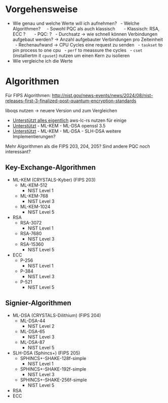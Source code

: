 # Vorgehensweise

- Wie genau und welche Werte will ich aufnehmen?
    - Welche Algorithmen?
      - Sowohl PQC als auch klassisch
        - Klassisch: RSA, ECC ?
        - PQC: ?
    - Durchsatz -> wie schnell können Verbindungen aufgebaut werden? $\to$ Anzahl aufgebauter Verbindungen pro Zeiteinheit
    - Rechenaufwand -> CPU Cycles eine request zu senden
    - `taskset` to pin process to one cpu
    - `perf` to meassure the cycles
    - `cset` (installiertm it `cpuset`) nutzen um einen Kern zu isolieren
- Wie vergleiche ich die Werte

# Algorithmen

Für FIPS Algorithmen: http://nist.gov/news-events/news/2024/08/nist-releases-first-3-finalized-post-quantum-encryption-standards

liboqs nutzen $\to$ neuere Version und zum Vergleichen

- [Unterstützt alles eigentlich](https://openquantumsafe.org/liboqs/algorithms/)
  aws-lc-rs nutzen für einige
- [Unterstützt](https://github.com/aws/aws-lc/blob/main/crypto/fipsmodule/PQREADME.md) - ML-KEM - ML-DSA
  openssl 3.5
- [Unterstützt](https://openssl-library.org/post/2025-04-08-openssl-35-final-release/) - ML-KEM - ML-DSA - SLH-DSA
  weitere Implementierungen?

Mehr Algorithmen als die FIPS 203, 204, 205? Sind andere PQC noch interessant?

## Key-Exchange-Algorithmen

- ML-KEM (CRYSTALS-Kyber) (FIPS 203)
  - ML-KEM-512
    - NIST Level 1
  - ML-KEM-768
    - NIST Level 3
  - ML-KEM-1024
    - NIST Level 5
- RSA
  - RSA-3072
    - NIST Level 1
  - RSA-7680
    - NIST Level 3
  - RSA-15360
    - NIST Level 5
- ECC
  - P-256
    - NIST Level 1
  - P-384
    - NIST Level 3
  - P-521
    - NIST Level 5

## Signier-Algorithmen

- ML-DSA (CRYSTALS-Dilithium) (FIPS 204)
  - ML-DSA-44
    - NIST Level 2
  - ML-DSA-65
    - NIST Level 3
  - ML-DSA-87
    - NIST Level 5
- SLH-DSA (Sphincs+) (FIPS 205)
  - SPHINCS+-SHAKE-128f-simple
    - NIST Level 1
  - SPHINCS+-SHAKE-192f-simple
    - NIST Level 3
  - SPHINCS+-SHAKE-256f-simple
    - NIST Level 5
- RSA
- ECC
